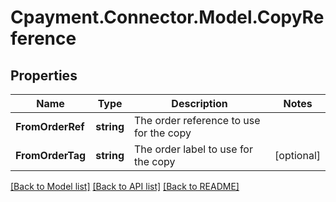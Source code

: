 
# Cpayment.Connector.Model.CopyReference

## Properties

Name | Type | Description | Notes
------------ | ------------- | ------------- | -------------
**FromOrderRef** | **string** | The order reference to use for the copy | 
**FromOrderTag** | **string** | The order label to use for the copy | [optional] 

[[Back to Model list]](../README.md#documentation-for-models)
[[Back to API list]](../README.md#documentation-for-api-endpoints)
[[Back to README]](../README.md)


